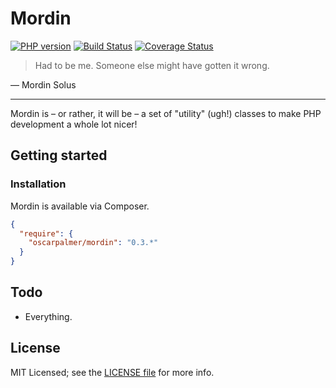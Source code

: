# Mordin

[![PHP version](https://badge.fury.io/ph/oscarpalmer%2Fmordin.svg)](http://badge.fury.io/ph/oscarpalmer%2Fmordin) [![Build Status](https://travis-ci.org/oscarpalmer/mordin.svg)](https://travis-ci.org/oscarpalmer/mordin) [![Coverage Status](https://img.shields.io/coveralls/oscarpalmer/mordin.svg)](https://coveralls.io/r/oscarpalmer/mordin)
> Had to be me. Someone else might have gotten it wrong.

&mdash; Mordin Solus

---

Mordin is &ndash; or rather, it will be &ndash; a set of "utility" (ugh!) classes to make PHP development a whole lot nicer!

## Getting started

### Installation

Mordin is available via Composer.

```json
{
  "require": {
    "oscarpalmer/mordin": "0.3.*"
  }
}
```

## Todo

- Everything.

## License

MIT Licensed; see the [LICENSE file](LICENSE) for more info.